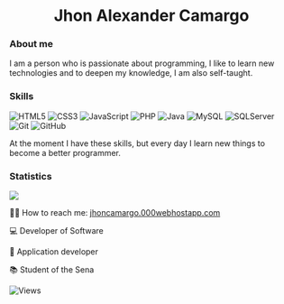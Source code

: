 <h1 align="center">Jhon Alexander Camargo</1>

### About me
I am a person who is passionate about programming, I like to learn new technologies and to deepen my knowledge, I am also self-taught.

### Skills

![HTML5](https://img.shields.io/badge/HTML-%23DE4B25.svg?style=flat-square&logo=html5&logoColor=white)
![CSS3](https://img.shields.io/badge/CSS-%230174B8.svg?style=flat-square&logo=css3&logoColor=white)
![JavaScript](https://img.shields.io/badge/JavaScript-%23323330.svg?style=flat-square&logo=javascript&logoColor=%23F7DF1E)
![PHP](https://img.shields.io/badge/PHP-%237175AA.svg?style=flat-square&logo=php&logoColor=white)
![Java](https://img.shields.io/badge/JAVA-%23ED8B00.svg?style=flat-square&logo=java&logoColor=white)
![MySQL](https://img.shields.io/badge/MySql-%2304628E.svg?style=flat-square&logo=mysql&logoColor=white)
![SQLServer](https://img.shields.io/badge/SQL%20Sever-CC2927?style=flat-square&logo=microsoft%20sql%20server&logoColor=white)
![Git](https://img.shields.io/badge/-Git-%23ea4f32?logo=git&logoColor=white&style=flat-square)
![GitHub](https://img.shields.io/badge/-GitHub-%23000?logo=github&logoColor=white&style=flat-square)

At the moment I have these skills, but every day I learn new things to become a better programmer.

### Statistics

<p align="left">
<img src=https://github-readme-stats.vercel.app/api?username=jhoncamargo07&show_icons=true&theme=highcontrast&hide_border=true>

👨‍💻 How to reach me: <a href="https://jhoncamargo.000webhostapp.com" target="_blank">jhoncamargo.000webhostapp.com</a>

:computer: Developer of Software

:iphone: Application developer

📚 Student of the Sena <br>

![Views](https://komarev.com/ghpvc/?username=jhoncamargo21&label=PROFILE+VIEWS)
